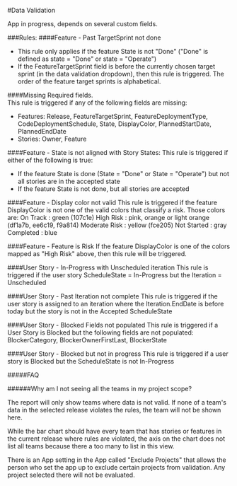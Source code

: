 #Data Validation

App in progress, depends on several custom fields.  

###Rules:
####Feature - Past TargetSprint not done 
*  This rule only applies if the feature State is not "Done" ("Done" is defined as state = "Done" or state = "Operate")
* If the FeatureTargetSprint field is before the currently chosen target sprint (in the data validation dropdown), then this rule is triggered.  The order of the feature target sprints is alphabetical.  

####Missing Required fields.  
This rule is triggered if any of the following fields are missing:
*  Features: Release, FeatureTargetSprint, FeatureDeploymentType, CodeDeploymentSchedule, State, DisplayColor, PlannedStartDate, PlannedEndDate
*  Stories:  Owner, Feature

####Feature - State is not aligned with Story States:
This rule is triggered if either of the following is true:
*  If the feature State is done (State = "Done" or State = "Operate") but not all stories are in the accepted state
*  If the feature State is not done, but all stories are accepted

####Feature - Display color not valid
This rule is triggered if the feature DisplayColor is not one of the valid colors that classify a risk.  Those colors are:
        On Track      :  green (107c1e)
        High Risk     :  pink, orange or light orange (df1a7b, ee6c19, f9a814)
        Moderate Risk :  yellow (fce205)
        Not Started   :  gray
        Completed     :  blue

####Feature - Feature is Risk
If the feature DisplayColor is one of the colors mapped as "High Risk" above, then this rule will be triggered.  

####User Story - In-Progress with Unscheduled iteration
This rule is triggered if the user story ScheduleState = In-Progress but the Iteration = Unscheduled

####User Story - Past Iteration not complete
This rule is triggered if the user story is assigned to an iteration where the Iteration.EndDate is before today but the story is not in the Accepted ScheduleState

####User Story - Blocked Fields not populated
This rule is triggered if a User Story is Blocked but the following fields are not populated:  BlockerCategory, BlockerOwnerFirstLast, BlockerState

####User Story - Blocked but not in progress
This rule is triggered if a user story is Blocked but the ScheduleState is not In-Progress

#####FAQ

######Why am I not seeing all the teams in my project scope? 

The report will only show teams where data is not valid.  If none of a team's data in the selected release violates the rules, the team will not be shown here.  

While the bar chart should have every team that has stories or features in the current release where rules are violated, the axis on the chart does not list all teams because there a too many to list in this view.  

There is an App setting in the App called "Exclude Projects" that allows the person who set the app up to exclude certain projects from validation.  Any project selected there will not be evaluated.  
